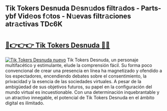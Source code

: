 ## Tik Tokers Desnuda D𝚎sn𝚞dos filtr𝚊dos - Parts-ybf Vid𝚎os f𝚘tos - N𝚞evas filtr𝚊ciones atr𝚊ctivas TDc6K

# <h2><a href="http://mb8mir.tromn.icu/?c=Tik+Tokers+Desnuda">🔗👉👉👉 Tik Tokers Desnuda 🔗🔗</a></h2>

[![Tik Tokers Desnuda nuevo](https://i.imgur.com/pEAQMta.gif)](http://mb8mir.tromn.icu/?c=Tik+Tokers+Desnuda)
Tik Tokers Desnuda, un personaje multifacético y estimulante, elude la comprensión fácil. Su forma poco convencional de crear una presencia en línea ha magnetizado y ofendido a los espectadores, encendiendo debates sobre el consentimiento, la privacidad y la esencia de las sociedades virtuales. A pesar de la ambigüedad de sus objetivos futuros, su papel en la configuración del mundo virtual es incuestionable. Con una determinación inquebrantable y un atractivo innegable, el potencial de Tik Tokers Desnuda en el ámbito digital es ilimitado.
